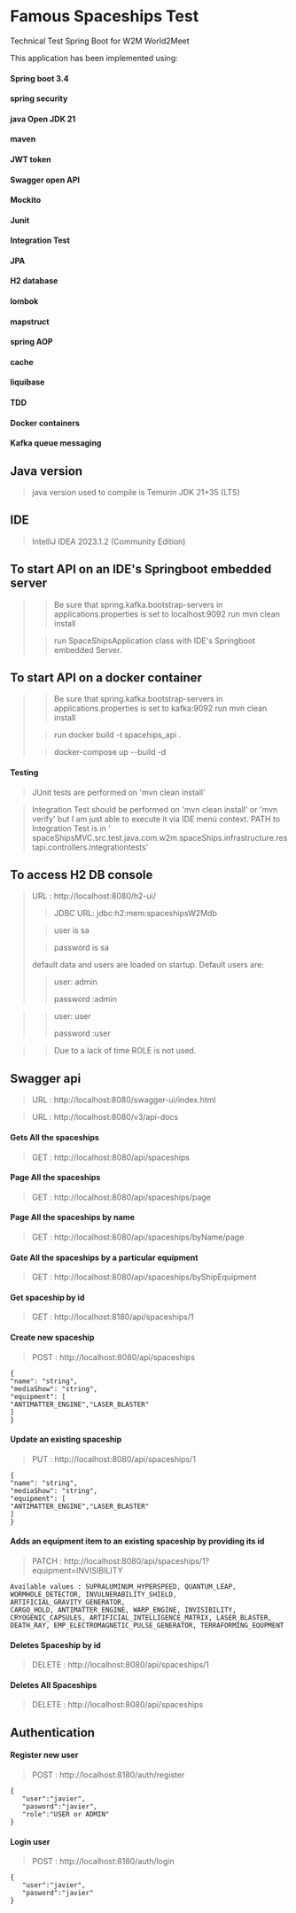# Famous Spaceships Test

Technical Test Spring Boot for W2M World2Meet

This application has been implemented using:

#### Spring boot 3.4

#### spring security

#### java Open JDK 21

#### maven

#### JWT token

#### Swagger open API

#### Mockito

#### Junit

#### Integration Test

#### JPA

#### H2 database

#### lombok

#### mapstruct

#### spring AOP

#### cache

#### liquibase

#### TDD

#### Docker containers

#### Kafka queue messaging

## Java version

> java version used to compile is Temurin JDK 21+35 (LTS)

## IDE

> IntelliJ IDEA 2023.1.2 (Community Edition)

## To start API on an IDE's Springboot embedded server

> > Be sure that spring.kafka.bootstrap-servers in applications.properties is set to localhost:9092
> > run mvn clean install
>
> > run SpaceShipsApplication class with IDE's Springboot embedded Server.

## To start API on a docker container

> > Be sure that spring.kafka.bootstrap-servers in applications.properties is set to kafka:9092
> > run mvn clean install
>
> > run docker build -t spacehips_api .
>
> > docker-compose up --build -d

#### Testing

> JUnit tests are performed on 'mvn clean install'

> Integration Test should be performed on 'mvn clean install' or 'mvn verify' but I am just able to execute it via IDE
> menú context. PATH to Integration Test is in '
> spaceShipsMVC.src.test.java.com.w2m.spaceShips.infrastructure.restapi.controllers.integrationtests'

## To access H2 DB console

> URL : http://localhost:8080/h2-ui/
>
> > JDBC URL: jdbc:h2:mem:spaceshipsW2Mdb
>
> > user is sa
>
> > password is sa
>
>
> default data and users are loaded on startup. Default users are:
> > user: admin
>>
> > password :admin

>
> > user: user
>>
> > password :user

>
>> Due to a lack of time ROLE is not used.

## Swagger api

> URL : http://localhost:8080/swagger-ui/index.html

> URL : http://localhost:8080/v3/api-docs

#### Gets All the spaceships

> GET : http://localhost:8080/api/spaceships

#### Page All the spaceships

> GET : http://localhost:8080/api/spaceships/page

#### Page All the spaceships by name

> GET : http://localhost:8080/api/spaceships/byName/page

#### Gate All the spaceships by a particular equipment

> GET : http://localhost:8080/api/spaceships/byShipEquipment

#### Get spaceship by id

> GET : http://localhost:8180/api/spaceships/1

#### Create new spaceship

> POST : http://localhost:8080/api/spaceships

```
{
"name": "string",
"mediaShow": "string",
"equipment": [
"ANTIMATTER_ENGINE","LASER_BLASTER"
]
}
```

#### Update an existing spaceship

> PUT : http://localhost:8080/api/spaceships/1

```
{
"name": "string",
"mediaShow": "string",
"equipment": [
"ANTIMATTER_ENGINE","LASER_BLASTER"
]
}
```

#### Adds an equipment item to an existing spaceship by providing its id

> PATCH : http://localhost:8080/api/spaceships/1?equipment=INVISIBILITY

```
Available values : SUPRALUMINUM_HYPERSPEED, QUANTUM_LEAP, 
WORMHOLE_DETECTOR, INVULNERABILITY_SHIELD, ARTIFICIAL_GRAVITY_GENERATOR, 
CARGO_HOLD, ANTIMATTER_ENGINE, WARP_ENGINE, INVISIBILITY, 
CRYOGENIC_CAPSULES, ARTIFICIAL_INTELLIGENCE_MATRIX, LASER_BLASTER, 
DEATH_RAY, EMP_ELECTROMAGNETIC_PULSE_GENERATOR, TERRAFORMING_EQUPMENT
```

#### Deletes Spaceship by id

> DELETE : http://localhost:8080/api/spaceships/1

#### Deletes All Spaceships

> DELETE : http://localhost:8080/api/spaceships

## Authentication

#### Register new user

> POST : http://localhost:8180/auth/register

```
{
   "user":"javier",
   "pasword":"javier",
   "role":"USER or ADMIN"
}
```

#### Login user

> POST : http://localhost:8180/auth/login

```
{
   "user":"javier",
   "pasword":"javier"
}
```



